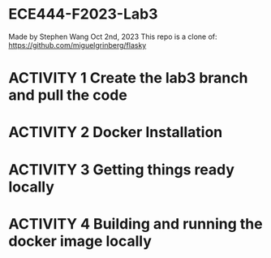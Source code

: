 # ECE444-F2023-Lab3

Made by Stephen Wang Oct 2nd, 2023
This repo is a clone of: https://github.com/miguelgrinberg/flasky

# ACTIVITY 1 Create the lab3 branch and pull the code

# ACTIVITY 2 Docker Installation

# ACTIVITY 3 Getting things ready locally

# ACTIVITY 4 Building and running the docker image locally
